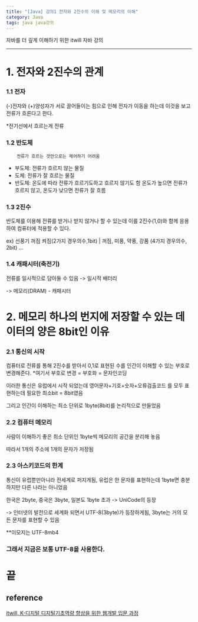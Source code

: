```yaml
---
title: "[Java] 강의1 전자와 2진수의 이해 및 메모리의 이해"
category: Java
tags: java java강의 
---
```


자바를 더 깊게 이해하기 위한 itwill 자바 강의

-----

# 1. 전자와 2진수의 관계

### 1.1 전자

(-)전자와 (+)양성자가 서로 끌어들이는 힘으로 인해 전자가 이동을 하는데 이것을 보고 전류가 흐른다고 한다.

*전기선에서 흐르는게 전류

### 1.2 반도체

        전류가 흐르는 것만으로는 제어하기 어려움

- 부도체: 전류가 흐르지 않는 물질
- 도체: 전류가 잘 흐르는 물질
- 반도체: 온도에 따라 전류가 흐르기도하고 흐르지 않기도 함
        온도가 높으면 전류가 흐르지 않고, 온도가 낮으면 전류가 잘 흐름

### 1.3 2진수

반도체를 이용해 전류를 받거나 받지 않거나 할 수 있는데 이를 2진수(1,0)와 함께 응용하여 컴퓨터에 적용할 수 있다.

ex) 선풍기 꺼짐 켜짐(2가지 경우의수,1bit) | 꺼짐, 미풍, 약풍, 강품 (4가지 경우의수, 2bit) ...

### 1.4 캐패시터(축전기)

전류를 일시적으로 담아둘 수 있음 -> 일시적 배터리

-> 메모리(DRAM) - 캐패시터

# 2. 메모리 하나의 번지에 저장할 수 있는 데이터의 양은 8bit인 이유

### 2.1 통신의 시작

컴퓨터로 전류를 통해 2진수를 받아서 0,1로 표현된 수를 인간이 이해할 수 있는 부호로 변경해준다.
        *여기서 부호로 변경 = 부호화 = 문자인코딩

이러한 통신은 유럽에서 시작 되었는데 영어문자+기호+숫자+오류검출코드 를 모두 표현하는데 필요한 최소bit = 8bit였음

그리고 인간이 이해하는 최소 단위로 1byte(8bit)를 논리적으로 만들었음

### 2.2 컴퓨터 메모리

사람이 이해하기 좋은 최소 단위인 1byte씩 메모리의 공간을 분리해 놓음

따라서 1개의 주소에 1개의 문자가 저장됨

### 2.3 아스키코드의 한계

통신이 유럽뿐만아니라 전세계로 퍼지게됨, 유럽은 한 문자를 표현하는데 1byte면 충분하지만 다른 나라는 아니었음

한국은 2byte, 중국은 3byte, 일본도 1byte 초과 -> UniCode의 등장

-> 인터넷의 발전으로 세계화 되면서 UTF-8(3byte)가 등장하게됨, 3byte는 거의 모든 문자를 표현할 수 있음

**이모지는 UTF-8mb4

### 그래서 지금은 보통 UTF-8을 사용한다.

# 끝

## reference

[itwill, K-디지털 디지털기초역량 향상을 위한 웹개발 입문 과정](https://www.e-itwill.com/main/index.jsp)